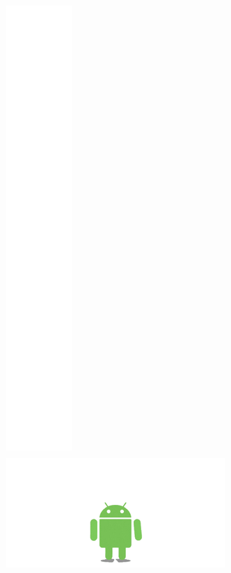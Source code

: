 ![Metrics](https://github.com/omkar-tenkale/omkar-tenkale/blob/main/github-metrics.svg)
<p align="center">
  <img src="https://github.com/omkar-tenkale/omkar-tenkale/raw/main/AndroidKotlin.webp" />
</p>


